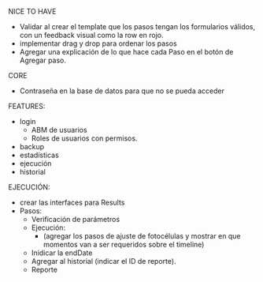 NICE TO HAVE
- Validar al crear el template que los pasos tengan los formularios válidos, con un feedback visual como la row en rojo.
- implementar drag y drop para ordenar los pasos
- Agregar una explicación de lo que hace cada Paso en el botón de Agregar paso.

CORE
- Contraseña en la base de datos para que no se pueda acceder

FEATURES:
- login
  - ABM de usuarios
  - Roles de usuarios con permisos.
- backup
- estadísticas
- ejecución 
- historial

EJECUCIÓN:
- crear las interfaces para Results
- Pasos:
  - Verificación de parámetros
  - Ejecución:
    - (agregar los pasos de ajuste de fotocélulas y mostrar en que momentos van a ser requeridos sobre el timeline)
  - Inidicar la endDate
  - Agregar al historial (indicar el ID de reporte).
  - Reporte